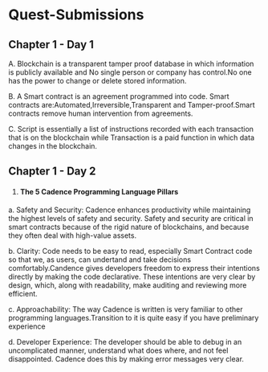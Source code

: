 # Quest-Submissions

## Chapter 1 - Day 1

A. Blockchain is a transparent tamper proof database in which information is publicly available and No single person or company has control.No one has the power to change or delete stored information.

B. A Smart contract is an agreement programmed into code. Smart contracts are:Automated,Irreversible,Transparent and Tamper-proof.Smart contracts remove human intervention from agreements.

C. Script is essentially a list of instructions recorded with each transaction that is on the blockchain while Transaction is a paid function in which data changes in the blockchain.


## Chapter 1 - Day 2

1. #### The 5 Cadence Programming Language Pillars

a. Safety and Security:  Cadence enhances productivity while maintaining the highest levels of safety and security.  Safety and security are critical in smart contracts because of the rigid nature of blockchains, and because they often deal with high-value assets. 

b. Clarity: Code needs to be easy to read,  especially Smart Contract code so that we, as users, can undertand and take decisions comfortably.Candence gives developers freedom to express their intentions directly by making the code declarative. These intentions are very clear by design, which, along with readability, make auditing and reviewing more efficient.

c. Approachability: The way Cadence is written is very familiar to other programming languages.Transition to it is quite easy if you have preliminary experience

d. Developer Experience: The developer should be able to debug in an uncomplicated manner, understand what does where, and not feel disappointed. Cadence does this by making error messages very clear.
